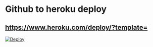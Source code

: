 # Github to heroku deploy 
## https://www.heroku.com/deploy/?template= 


[![Deploy](https://www.herokucdn.com/deploy/button.svg)](https://www.heroku.com/deploy/?template=)
